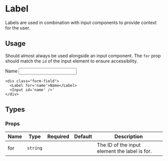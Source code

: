 <script>
import Label from '$lib/components/Label.svelte'
import Input from '$lib/components/Input.svelte'
import DocsExample from '$lib/components/utils/DocsExample.svelte'
</script>

# Label

Labels are used in combination with input components to provide context for the user.

## Usage

Should almost always be used alongside an input component. The `for` prop should match the `id` of the input element to ensure accessibility.

<DocsExample>
  <div class="form-field">
    <Label for='name'>Name</Label>
    <Input id='name' />
  </div>
</DocsExample>

```svelte
<div class="form-field">
  <Label for='name'>Name</Label>
  <Input id='name' />'
</div>
```

## Types

### Props

| Name | Type     | Required | Default | Description                                   |
| ---- | -------- | :------: | ------- | --------------------------------------------- |
| for  | `string` |          |         | The ID of the input element the label is for. |

